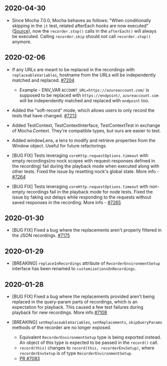 ## 2020-04-30

- Since Mocha 7.0.0, Mocha behaves as follows: "When conditionally skipping in the `it` test, related afterEach hooks are now executed"
  ([Source](https://github.com/mochajs/mocha/blob/master/CHANGELOG.md#700--2020-01-05)), now the `recorder.stop()` calls in the `afterEach()` will always be executed. Calling `recorder.skip` should not call `recorder.stop()` anymore.

## 2020-02-06

- If any URLs are meant to be replaced in the recordings with `replaceableVariables`, hostname from the URLs will be independently matched and replaced. [#7204](https://github.com/Azure/azure-sdk-for-js/issues/7204)
  - Example - ENV_VAR `ACCOUNT_URL=https://azureaccount.com/` is supposed to be replaced with `https://endpoint/`, `azureaccount.com` will be independently matched and replaced with `endpoint` too.
- Added the "soft-record" mode, which allows users to only record the tests that have changed. [#7213](https://github.com/Azure/azure-sdk-for-js/issues/7213)
- Added TestContext, TestContextInterface, TestContextTest in exchange of Mocha.Context. They're compatible types, but ours are easier to test.
- Added windowLens, a lens to modify and retrieve properties from the Window object. Useful for future refactorings.

- [BUG FIX] Tests leveraging `coreHttp.requestOptions.timeout` with empty recordings(no nock scopes with request-responses defined in the recording) fail during the playback mode when executed along with other tests. Fixed the issue by resetting nock's global state. More info - [#7264](https://github.com/Azure/azure-sdk-for-js/issues/7264)

- [BUG FIX] Tests leveraging `coreHttp.requestOptions.timeout` with non-empty recordings fail in the playback mode for node tests. Fixed the issue by faking out delays while responding to the requests without saved responses in the recording. More info - [#7265](https://github.com/Azure/azure-sdk-for-js/issues/7265)

## 2020-01-30

- [BUG FIX] Fixed a bug where the replacements aren't properly filtered in the JSON recordings. [#7175](https://github.com/Azure/azure-sdk-for-js/issues/7175)

## 2020-01-29

- [BREAKING] `replaceInRecordings` attribute of `RecorderEnvironmentSetup` interface has been renamed to `customizationsOnRecordings`.

## 2020-01-28

- [BUG FIX] Fixed a bug where the replacements provided aren't being replaced in the query-param parts of recordings, which is an expectation for playback. This caused a few test failures during playback for new recordings. More info [#7108](https://github.com/Azure/azure-sdk-for-js/issues/7108)

- [BREAKING] `setReplaceableVariables`, `setReplacements`, `skipQueryParams` methods of the recorder are no longer exposed.

  - Equivalent `RecorderEnvironmentSetup` type is being exported instead. An object of this type is expected to be passed in the `record()` call.
  - `record(this)` changes to `record(this, recorderEnvSetup)`, where `recorderEnvSetup` is of type `RecorderEnvironmentSetup`.
  - [PR #7083](https://github.com/Azure/azure-sdk-for-js/pull/7083)
